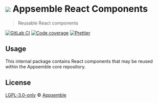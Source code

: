 # ![](https://gitlab.com/appsemble/appsemble/-/raw/0.20.27/config/assets/logo.svg) Appsemble React Components

> Reusable React components

[![GitLab CI](https://gitlab.com/appsemble/appsemble/badges/0.20.27/pipeline.svg)](https://gitlab.com/appsemble/appsemble/-/releases/0.20.27)
[![Code coverage](https://codecov.io/gl/appsemble/appsemble/branch/0.20.27/graph/badge.svg)](https://codecov.io/gl/appsemble/appsemble)
[![Prettier](https://img.shields.io/badge/code_style-prettier-ff69b4.svg)](https://prettier.io)

## Usage

This internal package contains React components that may be reused within the Appsemble core
repository.

## License

[LGPL-3.0-only](https://gitlab.com/appsemble/appsemble/-/blob/0.20.27/LICENSE.md) ©
[Appsemble](https://appsemble.com)
